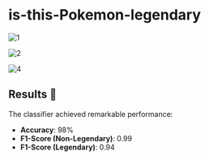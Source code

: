 # is-this-Pokemon-legendary

![1](https://github.com/user-attachments/assets/6de7ea76-ad9c-4306-b1fd-e6226a1ff343)


![2](https://github.com/user-attachments/assets/143495ab-943e-4c83-a75d-18bdbf2cc3f4)


![4](https://github.com/user-attachments/assets/d5e8671b-31b8-42de-9143-96100367722b)

## Results 🌟

The classifier achieved remarkable performance:
- **Accuracy**: 98%
- **F1-Score (Non-Legendary)**: 0.99
- **F1-Score (Legendary)**: 0.94


